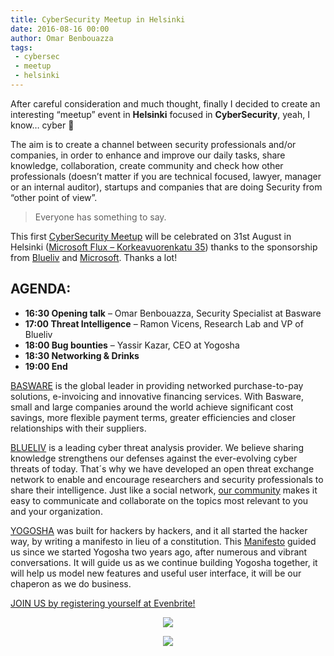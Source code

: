 ```yaml
---
title: CyberSecurity Meetup in Helsinki
date: 2016-08-16 00:00
author: Omar Benbouazza
tags:
 - cybersec
 - meetup
 - helsinki
---
```

After careful consideration and much thought, finally I decided to create an interesting “meetup” event in **Helsinki** focused in **CyberSecurity**, yeah, I know… cyber 🙂

The aim is to create a channel between security professionals and/or companies, in order to enhance and improve our daily tasks, share knowledge, collaboration, create community and check how other professionals (doesn’t matter if you are technical focused, lawyer, manager or an internal auditor), startups and companies that are doing Security from “other point of view”.

> Everyone has something to say.

This first [CyberSecurity Meetup](https://www.eventbrite.com/e/cybersecurity-meetup-tickets-26839073391) will be celebrated on 31st August in Helsinki ([Microsoft Flux – Korkeavuorenkatu 35](https://www.google.fi/maps/place/Korkeavuorenkatu+35,+00101+Helsinki/@60.1651461,24.9439591,17z/data=!3m1!4b1!4m5!3m4!1s0x46920bc9180d9f93:0x5ce5ad45b95ca6a1!8m2!3d60.1651434!4d24.9461478)) thanks to the sponsorship from [Blueliv](https://www.blueliv.com/) and [Microsoft](https://www.microsoft.com/). Thanks a lot!

## AGENDA:

- **16:30 Opening talk** – Omar Benbouazza, Security Specialist at Basware
- **17:00 Threat Intelligence** – Ramon Vicens, Research Lab and VP of Blueliv
- **18:00 Bug bounties** – Yassir Kazar, CEO at Yogosha
- **18:30 Networking & Drinks**
- **19:00 End**

[BASWARE](https://www.basware.com/) is the global leader in providing networked purchase-to-pay solutions, e-invoicing and innovative financing services. With Basware, small and large companies around the world achieve significant cost savings, more flexible payment terms, greater efficiencies and closer relationships with their suppliers.

[BLUELIV](https://www.blueliv.com/) is a leading cyber threat analysis provider. We believe sharing knowledge strengthens our defenses against the ever-evolving cyber threats of today. That´s why we have developed an open threat exchange network to enable and encourage researchers and security professionals to share their intelligence. Just like a social network, [our community](https://community.blueliv.com/#/discover) makes it easy to communicate and collaborate on the topics most relevant to you and your organization.

[YOGOSHA](https://www.yogosha.com/welcome/) was built for hackers by hackers, and it all started the hacker way, by writing a manifesto in lieu of a constitution. This [Manifesto](https://www.yogosha.com/welcome/manifesto/) guided us since we started Yogosha two years ago, after numerous and vibrant conversations. It will guide us as we continue building Yogosha together, it will help us model new features and useful user interface, it will be our chaperon as we do business.

[JOIN US by registering yourself at Evenbrite!](https://www.eventbrite.com/e/cybersecurity-meetup-tickets-26839073391)

<p align="center">
  <img src="https://i.imgur.com/bizfURi.png"/>
</p>
<p align="center">
  <img src="https://i.imgur.com/HIGdwev.png"/>
</p>
